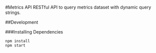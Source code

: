 #Metrics API
RESTful API to query metrics dataset with dynamic query strings.

##Development

###Installing Dependencies

```
npm install
npm start
```
